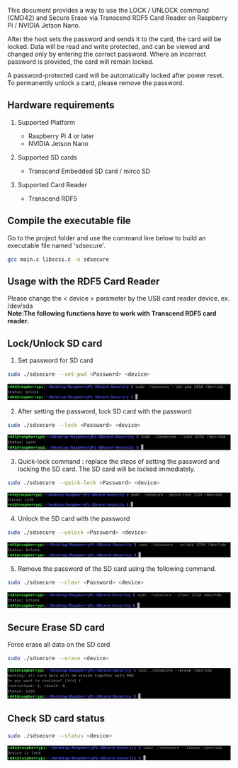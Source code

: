 This document provides a way to use the LOCK / UNLOCK command (CMD42) and Secure Erase via Transcend RDF5 Card Reader on Raspberry Pi / NVIDIA Jetson Nano.

After the host sets the password and sends it to the card,  the card will be locked. Data will be read and write protected, and can be viewed and changed only by entering the correct password. Where an incorrect password is provided, the card will remain locked.

A password-protected card will be automatically locked after power reset. To permanently unlock a card, please remove the password. 

## Hardware requirements	
1. Supported Platform
   - Raspberry Pi 4 or later
   - NVIDIA Jetson Nano
     
2. Supported SD cards
   - Transcend Embedded SD card / mirco SD

3. Supported Card Reader
   - Transcend RDF5

## Compile the executable file

Go to the project folder and use the command line below to build an executable file named 'sdsecure'.

```bash
gcc main.c libscsi.c -o sdsecure
```
## Usage with the RDF5 Card Reader

Please change the < device > parameter by the USB card reader device. ex. /dev/sda  
**Note:The following functions have to work with Transcend RDF5 card reader.**

## Lock/Unlock SD card

1. Set password for SD card 

```bash
sudo ./sdsecure --set-pwd <Password> <device>
```
![alt text](captures/img_setpw.PNG?raw=true)  


2. After setting the password, lock SD card with the password

```bash
sudo ./sdsecure --lock <Password> <device>
```
![alt text](captures/img_lock.PNG?raw=true)  


3. Quick-lock command : replace the steps of setting the password and locking the SD card. The SD card will be locked immediately.

```bash
sudo ./sdsecure --quick-lock <Password> <device>
```
![alt text](captures/img_quicklock.PNG?raw=true)  


4. Unlock the SD card with the password

```bash
sudo ./sdsecure --unlock <Password> <device>
```
![alt text](captures/img_unlock.PNG?raw=true)  


5. Remove the password of the SD card using the following command.

```bash
sudo ./sdsecure --clear <Password> <device>
```
![alt text](captures/img_clearpw.PNG?raw=true)  


## Secure Erase SD card

Force erase all data on the SD card 

```bash
sudo ./sdsecure --erase <device>
```
![alt text](captures/img_erase.PNG?raw=true)  


## Check SD card status

```bash
sudo ./sdsecure --status <device>
```
![alt text](captures/img_status.PNG?raw=true)  

